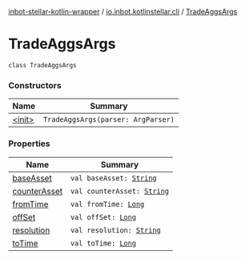 [inbot-stellar-kotlin-wrapper](../../index.md) / [io.inbot.kotlinstellar.cli](../index.md) / [TradeAggsArgs](./index.md)

# TradeAggsArgs

`class TradeAggsArgs`

### Constructors

| Name | Summary |
|---|---|
| [&lt;init&gt;](-init-.md) | `TradeAggsArgs(parser: ArgParser)` |

### Properties

| Name | Summary |
|---|---|
| [baseAsset](base-asset.md) | `val baseAsset: `[`String`](https://kotlinlang.org/api/latest/jvm/stdlib/kotlin/-string/index.html) |
| [counterAsset](counter-asset.md) | `val counterAsset: `[`String`](https://kotlinlang.org/api/latest/jvm/stdlib/kotlin/-string/index.html) |
| [fromTime](from-time.md) | `val fromTime: `[`Long`](https://kotlinlang.org/api/latest/jvm/stdlib/kotlin/-long/index.html) |
| [offSet](off-set.md) | `val offSet: `[`Long`](https://kotlinlang.org/api/latest/jvm/stdlib/kotlin/-long/index.html) |
| [resolution](resolution.md) | `val resolution: `[`String`](https://kotlinlang.org/api/latest/jvm/stdlib/kotlin/-string/index.html) |
| [toTime](to-time.md) | `val toTime: `[`Long`](https://kotlinlang.org/api/latest/jvm/stdlib/kotlin/-long/index.html) |
